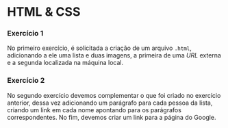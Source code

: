 # HTML & CSS

### Exercício 1
No primeiro exercício, é solicitada a criação de um arquivo `.html`, adicionando a ele uma lista e duas imagens, a primeira de uma _URL_ externa e a segunda localizada na máquina local.

### Exercício 2
No segundo exercício devemos complementar o que foi criado no exercício anterior, dessa vez adicionando um parágrafo para cada pessoa da lista, criando um link em cada nome apontando para os parágrafos correspondentes. No fim, devemos criar um link para a página do Google.